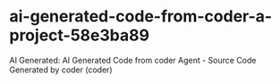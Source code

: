 # ai-generated-code-from-coder-a-project-58e3ba89
AI Generated: AI Generated Code from coder Agent - Source Code Generated by coder (coder)
